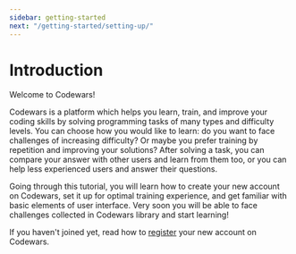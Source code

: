 ```yaml
---
sidebar: getting-started
next: "/getting-started/setting-up/"
---
```


# Introduction

Welcome to Codewars!

Codewars is a platform which helps you learn, train, and improve your coding skills by solving programming tasks of many types and difficulty levels. You can choose how you would like to learn: do you want to face challenges of increasing difficulty? Or maybe you prefer training by repetition and improving your solutions? After solving a task, you can compare your answer with other users and learn from them too, or you can help less experienced users and answer their questions.

Going through this tutorial, you will learn how to create your new account on Codewars, set it up for optimal training experience, and get familiar with basic elements of user interface. Very soon you will be able to face challenges collected in Codewars library and start learning!

If you haven't joined yet, read how to [register](./registering/) your new account on Codewars.

